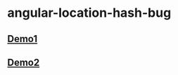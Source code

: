 angular-location-hash-bug
=========================
## [Demo1](http://bschoenfeld.github.io/angular-location-hash-bug/)

## [Demo2](http://bschoenfeld.github.io/angular-location-hash-bug/#/foo#bar)

